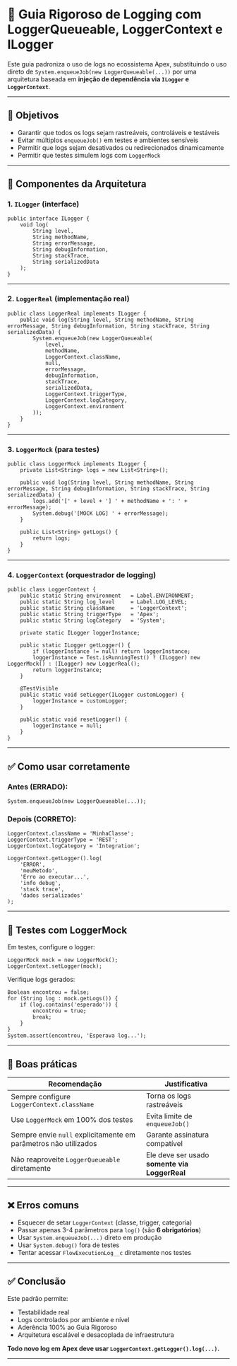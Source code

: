 # 📘 Guia Rigoroso de Logging com LoggerQueueable, LoggerContext e ILogger

Este guia padroniza o uso de logs no ecossistema Apex, substituindo o uso direto de `System.enqueueJob(new LoggerQueueable(...))` por uma arquitetura baseada em **injeção de dependência via `ILogger` e `LoggerContext`**.

---

## 🎯 Objetivos

- Garantir que todos os logs sejam rastreáveis, controláveis e testáveis
- Evitar múltiplos `enqueueJob()` em testes e ambientes sensíveis
- Permitir que logs sejam desativados ou redirecionados dinamicamente
- Permitir que testes simulem logs com `LoggerMock`

---

## 🧱 Componentes da Arquitetura

### 1. `ILogger` (interface)
```apex
public interface ILogger {
    void log(
        String level,
        String methodName,
        String errorMessage,
        String debugInformation,
        String stackTrace,
        String serializedData
    );
}
```

---

### 2. `LoggerReal` (implementação real)

```apex
public class LoggerReal implements ILogger {
    public void log(String level, String methodName, String errorMessage, String debugInformation, String stackTrace, String serializedData) {
        System.enqueueJob(new LoggerQueueable(
            level,
            methodName,
            LoggerContext.className,
            null,
            errorMessage,
            debugInformation,
            stackTrace,
            serializedData,
            LoggerContext.triggerType,
            LoggerContext.logCategory,
            LoggerContext.environment
        ));
    }
}
```

---

### 3. `LoggerMock` (para testes)

```apex
public class LoggerMock implements ILogger {
    private List<String> logs = new List<String>();

    public void log(String level, String methodName, String errorMessage, String debugInformation, String stackTrace, String serializedData) {
        logs.add('[' + level + '] ' + methodName + ': ' + errorMessage);
        System.debug('[MOCK LOG] ' + errorMessage);
    }

    public List<String> getLogs() {
        return logs;
    }
}
```

---

### 4. `LoggerContext` (orquestrador de logging)

```apex
public class LoggerContext {
    public static String environment   = Label.ENVIRONMENT;
    public static String log_level     = Label.LOG_LEVEL;
    public static String className     = 'LoggerContext';
    public static String triggerType   = 'Apex';
    public static String logCategory   = 'System';

    private static ILogger loggerInstance;

    public static ILogger getLogger() {
        if (loggerInstance != null) return loggerInstance;
        loggerInstance = Test.isRunningTest() ? (ILogger) new LoggerMock() : (ILogger) new LoggerReal();
        return loggerInstance;
    }

    @TestVisible
    public static void setLogger(ILogger customLogger) {
        loggerInstance = customLogger;
    }

    public static void resetLogger() {
        loggerInstance = null;
    }
}
```

---

## ✅ Como usar corretamente

### Antes (ERRADO):

```apex
System.enqueueJob(new LoggerQueueable(...));
```

### Depois (CORRETO):

```apex
LoggerContext.className = 'MinhaClasse';
LoggerContext.triggerType = 'REST';
LoggerContext.logCategory = 'Integration';

LoggerContext.getLogger().log(
    'ERROR',
    'meuMetodo',
    'Erro ao executar...',
    'info debug',
    'stack trace',
    'dados serializados'
);
```

---

## 🧪 Testes com LoggerMock

Em testes, configure o logger:

```apex
LoggerMock mock = new LoggerMock();
LoggerContext.setLogger(mock);
```

Verifique logs gerados:

```apex
Boolean encontrou = false;
for (String log : mock.getLogs()) {
    if (log.contains('esperado')) {
        encontrou = true;
        break;
    }
}
System.assert(encontrou, 'Esperava log...');
```

---

## 🧼 Boas práticas

| Recomendação | Justificativa |
|--------------|---------------|
| Sempre configure `LoggerContext.className` | Torna os logs rastreáveis |
| Use `LoggerMock` em 100% dos testes | Evita limite de `enqueueJob()` |
| Sempre envie `null` explicitamente em parâmetros não utilizados | Garante assinatura compatível |
| Não reaproveite `LoggerQueueable` diretamente | Ele deve ser usado **somente via LoggerReal** |

---

## ❌ Erros comuns

- Esquecer de setar `LoggerContext` (classe, trigger, categoria)
- Passar apenas 3-4 parâmetros para `log()` (são **6 obrigatórios**)
- Usar `System.enqueueJob(...)` direto em produção
- Usar `System.debug()` fora de testes
- Tentar acessar `FlowExecutionLog__c` diretamente nos testes

---

## ✅ Conclusão

Este padrão permite:
- Testabilidade real
- Logs controlados por ambiente e nível
- Aderência 100% ao Guia Rigoroso
- Arquitetura escalável e desacoplada de infraestrutura

**Todo novo log em Apex deve usar `LoggerContext.getLogger().log(...)`.**

---
